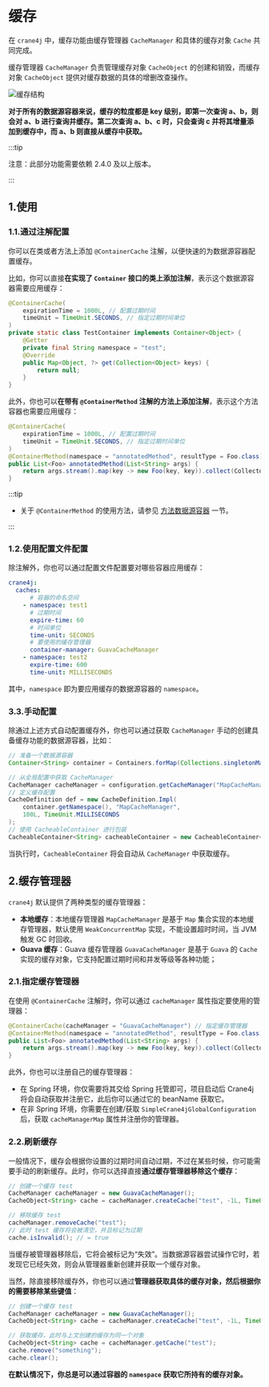 # 缓存

在 `crane4j` 中，缓存功能由缓存管理器 `CacheManager` 和具体的缓存对象 `Cache` 共同完成。

缓存管理器 `CacheManager` 负责管理缓存对象 `CacheObject` 的创建和销毁，而缓存对象 `CacheObject` 提供对缓存数据的具体的增删改查操作。

![缓存结构](https://img.xiajibagao.top/image-20230225011748030.png)

**对于所有的数据源容器来说，缓存的粒度都是 key 级别，即第一次查询 a、b，则会对 a、b 进行查询并缓存。第二次查询 a、b、c 时，只会查询 c 并将其增量添加到缓存中，而 a、b 则直接从缓存中获取。**

:::tip

注意：此部分功能需要依赖 2.4.0 及以上版本。

:::

## 1.使用

### 1.1.通过注解配置

你可以在类或者方法上添加 `@ContainerCache` 注解，以便快速的为数据源容器配置缓存。

比如，你可以直接**在实现了 `Container` 接口的类上添加注解**，表示这个数据源容器需要应用缓存：

~~~java
@ContainerCache(
    expirationTime = 1000L, // 配置过期时间
    timeUnit = TimeUnit.SECONDS, // 指定过期时间单位
)
private static class TestContainer implements Container<Object> {
    @Getter
    private final String namespace = "test";
    @Override
    public Map<Object, ?> get(Collection<Object> keys) {
        return null;
    }
}
~~~

此外，你也可以**在带有 `@ContainerMethod` 注解的方法上添加注解**，表示这个方法容器也需要应用缓存：

~~~java
@ContainerCache(
    expirationTime = 1000L, // 配置过期时间
    timeUnit = TimeUnit.SECONDS, // 指定过期时间单位
)
@ContainerMethod(namespace = "annotatedMethod", resultType = Foo.class)
public List<Foo> annotatedMethod(List<String> args) {
    return args.stream().map(key -> new Foo(key, key)).collect(Collectors.toList());
}
~~~

:::tip

- 关于 `@ContainerMethod` 的使用方法，请参见 [方法数据源容器](./../basic/container/method_container) 一节。

:::

### 1.2.使用配置文件配置

除注解外，你也可以通过配置文件配置要对哪些容器应用缓存：

~~~yml
crane4j:
  caches:
  	  # 容器的命名空间
    - namespace: test1
      # 过期时间
      expire-time: 60
      # 时间单位
      time-unit: SECONDS
      # 要使用的缓存管理器
	  container-manager: GuavaCacheManager
    - namespace: test2
      expire-time: 600
      time-unit: MILLISECONDS
~~~

其中，`namespace` 即为要应用缓存的数据源容器的 `namespace`。

### 3.3.手动配置

除通过上述方式自动配置缓存外，你也可以通过获取 `CacheManager` 手动的创建具备缓存功能的数据源容器，比如：

~~~java
// 准备一个数据源容器
Container<String> container = Containers.forMap(Collections.singletonMap("test", 1));

// 从全局配置中获取 CacheManager
CacheManager cacheManager = configuration.getCacheManager("MapCacheManager");
// 定义缓存配置
CacheDefinition def = new CacheDefinition.Impl(
    container.getNamespace(), "MapCacheManager", 
    100L, TimeUnit.MILLISECONDS
);
// 使用 CacheableContainer 进行包装
CacheableContainer<String> cacheableContainer = new CacheableContainer<>(container, def, cacheManager);
~~~

当执行时，`CacheableContainer` 将会自动从 `CacheManager` 中获取缓存。

## 2.缓存管理器

`crane4j` 默认提供了两种类型的缓存管理器：

- **本地缓存**：本地缓存管理器 `MapCacheManager` 是基于 `Map` 集合实现的本地缓存管理器，默认使用 `WeakConcurrentMap` 实现，不能设置超时时间，当 JVM 触发 GC 时回收。
- **Guava 缓存**：Guava 缓存管理器 `GuavaCacheManager` 是基于 `Guava` 的 `Cache` 实现的缓存对象，它支持配置过期时间和并发等级等各种功能；

### 2.1.指定缓存管理器

在使用 `@ContainerCache` 注解时，你可以通过 `cacheManager` 属性指定要使用的管理器：

```java
@ContainerCache(cacheManager = "GuavaCacheManager") // 指定缓存管理器
@ContainerMethod(namespace = "annotatedMethod", resultType = Foo.class)
public List<Foo> annotatedMethod(List<String> args) {
    return args.stream().map(key -> new Foo(key, key)).collect(Collectors.toList());
}
```

此外，你也可以注册自己的缓存管理器：

- 在 Spring 环境，你仅需要将其交给 Spring 托管即可，项目启动后 Crane4j 将会自动获取并注册它，此后你可以通过它的 beanName 获取它。
- 在非 Spring 环境，你需要在创建/获取 `SimpleCrane4jGlobalConfiguration` 后，获取 `cacheManagerMap` 属性并注册你的管理器。

### 2.2.刷新缓存

一般情况下，缓存会根据你设置的过期时间自动过期，不过在某些时候，你可能需要手动的刷新缓存。此时，你可以选择直接**通过缓存管理器移除这个缓存**：

~~~java
// 创建一个缓存 test
CacheManager cacheManager = new GuavaCacheManager();
CacheObject<String> cache = cacheManager.createCache("test", -1L, TimeUnit.MILLISECONDS);

// 移除缓存 test
cacheManager.removeCache("test");
// 此时 test 缓存将会被清空，并且标记为过期
cache.isInvalid(); // = true
~~~

当缓存被管理器移除后，它将会被标记为“失效”。当数据源容器尝试操作它时，若发现它已经失效，则会从管理器重新创建并获取一个缓存对象。

当然，除直接移除缓存外，你也可以通过**管理器获取具体的缓存对象，然后根据你的需要移除某些键值**：

~~~java
// 创建一个缓存 test
CacheManager cacheManager = new GuavaCacheManager();
CacheObject<String> cache = cacheManager.createCache("test", -1L, TimeUnit.MILLISECONDS);

// 获取缓存，此时与上文创建的缓存为同一个对象
CacheObject<String> cache = cacheManager.getCache("test");
cache.remove("something");
cache.clear();
~~~

**在默认情况下，你总是可以通过容器的 `namespace` 获取它所持有的缓存对象。**

